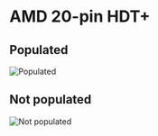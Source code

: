 # AMD 20-pin HDT+
## Populated
![Populated](https://github.com/Necrosys/x86-JTAG-Information/blob/master/Connector/HDT/HDTPlus_P.jpg)
## Not populated
![Not populated](https://github.com/Necrosys/x86-JTAG-Information/blob/master/Connector/HDT/HDTPlus_NP.jpg)

